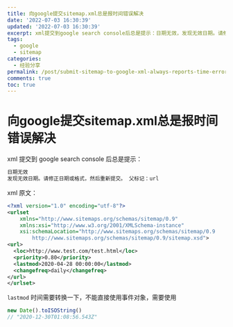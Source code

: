 ```yaml
---
title: 向google提交sitemap.xml总是报时间错误解决
date: '2022-07-03 16:30:39'
updated: '2022-07-03 16:30:39'
excerpt: xml提交到google search console后总是提示：日期无效，发现无效日期。请修正日期或格式，然后重新提交。
tags:
  - google
  - sitemap
categories:
  - 经验分享
permalink: /post/submit-sitemap-to-google-xml-always-reports-time-error-solution.html
comments: true
toc: true
---
```

# 向google提交sitemap.xml总是报时间错误解决

xml 提交到 google search console 后总是提示：

```html
日期无效
发现无效日期。请修正日期或格式，然后重新提交。 父标记：url
```

xml 原文：

```xml
<?xml version="1.0" encoding="utf-8"?>
<urlset
    xmlns="http://www.sitemaps.org/schemas/sitemap/0.9"
    xmlns:xsi="http://www.w3.org/2001/XMLSchema-instance"
    xsi:schemaLocation="http://www.sitemaps.org/schemas/sitemap/0.9
        http://www.sitemaps.org/schemas/sitemap/0.9/sitemap.xsd">
<url>
  <loc>http://www.test.com/test.html</loc>
  <priority>0.80</priority>
  <lastmod>2020-04-28 00:00:00</lastmod>
  <changefreq>daily</changefreq>
</url>
</urlset>
```

`lastmod` 时间需要转换一下，不能直接使用事件对象，需要使用

```js
new Date().toISOString()  
// "2020-12-30T01:08:56.543Z"
```